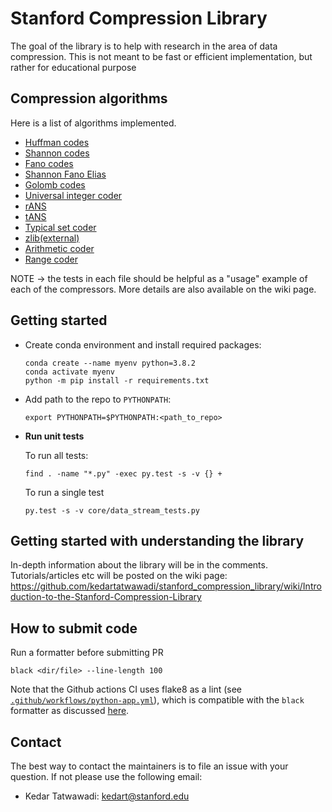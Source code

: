 # Stanford Compression Library
The goal of the library is to help with research in the area of data compression. This is not meant to be fast or efficient implementation, but rather for educational purpose


## Compression algorithms
Here is a list of algorithms implemented.
- [Huffman codes](compressors/huffman_coder.py)
- [Shannon codes](compressors/shannon_coder.py)
- [Fano codes](compressors/fano_coder.py)
- [Shannon Fano Elias](compressors/shannon_fano_elias_coder.py)
- [Golomb codes](compressors/golomb_coder.py)
- [Universal integer coder](compressors/universal_integer_coder.py)
- [rANS](compressors/rANS.py)
- [tANS](compressors/tANS.py)
- [Typical set coder](compressors/typical_set_coder.py)
- [zlib(external)](external_compressors/zlib_external.py)
- [Arithmetic coder](compressors/arithmetic_coding.py)
- [Range coder](compressors/range_coder.py)


NOTE -> the tests in each file should be helpful as a "usage" example of each of the compressors. More details are also available on the wiki page. 



## Getting started
- Create conda environment and install required packages:
    ```
    conda create --name myenv python=3.8.2
    conda activate myenv
    python -m pip install -r requirements.txt
    ```
- Add path to the repo to `PYTHONPATH`:
    ```
    export PYTHONPATH=$PYTHONPATH:<path_to_repo>
    ``` 

- **Run unit tests**

  To run all tests:
    ```
    find . -name "*.py" -exec py.test -s -v {} +
    ```

  To run a single test
  ```
  py.test -s -v core/data_stream_tests.py
  ```

## Getting started with understanding the library
In-depth information about the library will be in the comments. Tutorials/articles etc will be posted on the wiki page: 
https://github.com/kedartatwawadi/stanford_compression_library/wiki/Introduction-to-the-Stanford-Compression-Library

## How to submit code

Run a formatter before submitting PR
```
black <dir/file> --line-length 100
```

Note that the Github actions CI uses flake8 as a lint (see [`.github/workflows/python-app.yml`](.github/workflows/python-app.yml)), which is compatible with the `black` formatter as discussed [here](https://black.readthedocs.io/en/stable/guides/using_black_with_other_tools.html#flake8).

## Contact
The best way to contact the maintainers is to file an issue with your question. 
If not please use the following email:
- Kedar Tatwawadi: kedart@stanford.edu

